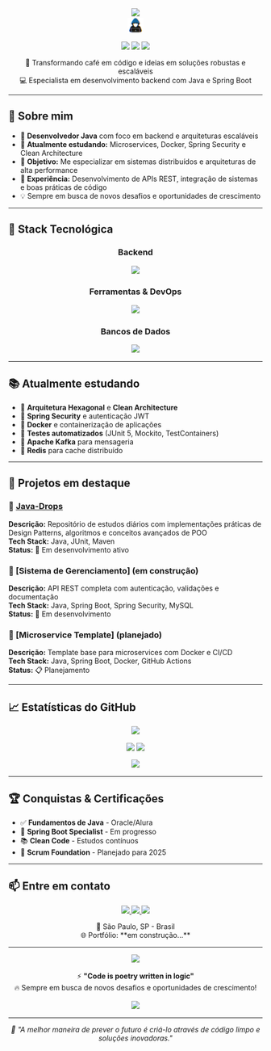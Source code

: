 <div align="center">
  <img src="https://readme-typing-svg.herokuapp.com/?lines=Olá,+sou+Gabriel+Rodrigues!+👋;Desenvolvedor+Java+Backend;Apaixonado+por+Tecnologia!;Sempre+em+busca+de+novos+desafios!&center=true&size=20&color=0e6b0e">
</div>

<div align="center">
  <img src="https://github.com/0xAbdulKhalid/0xAbdulKhalid/raw/main/assets/mdImages/about_me.gif" width="30px">
</div>

<p align="center">
  <img src="https://img.shields.io/badge/Java-ED8B00?style=for-the-badge&logo=java&logoColor=white" />
  <img src="https://img.shields.io/badge/Spring-6DB33F?style=for-the-badge&logo=spring&logoColor=white" />
  <img src="https://img.shields.io/badge/Linux-FCC624?style=for-the-badge&logo=linux&logoColor=black" />
</p>

<p align="center">
🚀 Transformando café em código e ideias em soluções robustas e escaláveis
<br>
💻 Especialista em desenvolvimento backend com Java e Spring Boot
</p>

---

## 🚀 Sobre mim

- 🔭 **Desenvolvedor Java** com foco em backend e arquiteturas escaláveis
- 🌱 **Atualmente estudando:** Microservices, Docker, Spring Security e Clean Architecture
- 🎯 **Objetivo:** Me especializar em sistemas distribuídos e arquiteturas de alta performance
- 💼 **Experiência:** Desenvolvimento de APIs REST, integração de sistemas e boas práticas de código
- 💡 Sempre em busca de novos desafios e oportunidades de crescimento

---

## 🧰 Stack Tecnológica

<div align="center">

### **Backend**
<img src="https://skillicons.dev/icons?i=java,spring,maven,gradle,hibernate" />

### **Ferramentas & DevOps**
<img src="https://skillicons.dev/icons?i=docker,linux,git,github,postman,idea" />

### **Bancos de Dados**
<img src="https://skillicons.dev/icons?i=mysql,postgresql" />

</div>

---

## 📚 Atualmente estudando

- 🔸 **Arquitetura Hexagonal** e **Clean Architecture**
- 🔸 **Spring Security** e autenticação JWT
- 🔸 **Docker** e containerização de aplicações
- 🔸 **Testes automatizados** (JUnit 5, Mockito, TestContainers)
- 🔸 **Apache Kafka** para mensageria
- 🔸 **Redis** para cache distribuído

---

## 💼 Projetos em destaque

### 🔗 [Java-Drops](https://github.com/GabiuE/java-drops)
**Descrição:** Repositório de estudos diários com implementações práticas de Design Patterns, algoritmos e conceitos avançados de POO
<br>
**Tech Stack:** Java, JUnit, Maven
<br>
**Status:** 🔄 Em desenvolvimento ativo

### 🔗 [Sistema de Gerenciamento] (em construção)
**Descrição:** API REST completa com autenticação, validações e documentação
<br>
**Tech Stack:** Java, Spring Boot, Spring Security, MySQL
<br>
**Status:** 🚧 Em desenvolvimento

### 🔗 [Microservice Template] (planejado)
**Descrição:** Template base para microservices com Docker e CI/CD
<br>
**Tech Stack:** Java, Spring Boot, Docker, GitHub Actions
<br>
**Status:** 📋 Planejamento

---

## 📈 Estatísticas do GitHub

<div align="center">
  <img src="https://github-readme-activity-graph.vercel.app/graph?username=Gabiue&bg_color=0d1117&color=f75c7e&line=f75c7e&point=ffffff&area=true&hide_border=true" />
</div>

<p align="center">
  <img width="38%" src="https://github-readme-stats.vercel.app/api?username=Gabiue&show_icons=true&theme=radical&hide_border=true&include_all_commits=true" />
  <img width="40%" src="https://github-readme-streak-stats.herokuapp.com/?user=Gabiue&theme=radical&hide_border=true" />
</p>

<p align="center">
  <img width="35%" src="https://github-readme-stats.vercel.app/api/top-langs/?username=Gabiue&layout=compact&theme=radical&hide_border=true&langs_count=8" />
</p>

---

## 🏆 Conquistas & Certificações

- ✅ **Fundamentos de Java** - Oracle/Alura
- 🎯 **Spring Boot Specialist** - Em progresso
- 📚 **Clean Code** - Estudos contínuos
- 🔄 **Scrum Foundation** - Planejado para 2025

---

## 📫 Entre em contato

<p align="center">
  <a href="mailto:gabrielkauerodrigues@gmail.com">
    <img src="https://img.shields.io/badge/Email-D14836?style=for-the-badge&logo=gmail&logoColor=white" />
  </a>
  <a href="https://www.linkedin.com/in/gabriel-kaue/">
    <img src="https://img.shields.io/badge/LinkedIn-0077B5?style=for-the-badge&logo=linkedin&logoColor=white" />
  </a>
  <a href="https://github.com/GabiuE">
    <img src="https://img.shields.io/badge/GitHub-100000?style=for-the-badge&logo=github&logoColor=white" />
  </a>
</p>

<p align="center">
  📍 São Paulo, SP - Brasil
  <br>
  🌐 Portfólio: **em construção...**
</p>

---

<div align="center">
  
  <img src="https://capsule-render.vercel.app/api?type=waving&color=gradient&customColorList=6,11,20&height=180&section=footer&text=Obrigado%20pela%20visita!&fontSize=42&fontColor=fff&animation=twinkling&fontAlignY=65"/>
  
</div>

<p align="center">
  ⚡ <strong>"Code is poetry written in logic"</strong>
  <br>
  🔥 Sempre em busca de novos desafios e oportunidades de crescimento!
  <br><br>
  <img src="https://komarev.com/ghpvc/?username=Gabiue&color=blueviolet&style=flat-square&label=Profile+Views" />
</p>

---

<div align="center">
  <i>💭 "A melhor maneira de prever o futuro é criá-lo através de código limpo e soluções inovadoras."</i>
</div>

